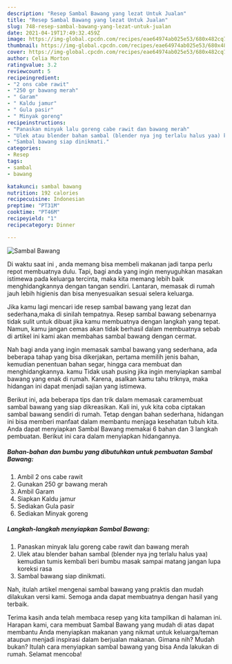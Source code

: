```yaml
---
description: "Resep Sambal Bawang yang lezat Untuk Jualan"
title: "Resep Sambal Bawang yang lezat Untuk Jualan"
slug: 748-resep-sambal-bawang-yang-lezat-untuk-jualan
date: 2021-04-19T17:49:32.459Z
image: https://img-global.cpcdn.com/recipes/eae64974ab025e53/680x482cq70/sambal-bawang-foto-resep-utama.jpg
thumbnail: https://img-global.cpcdn.com/recipes/eae64974ab025e53/680x482cq70/sambal-bawang-foto-resep-utama.jpg
cover: https://img-global.cpcdn.com/recipes/eae64974ab025e53/680x482cq70/sambal-bawang-foto-resep-utama.jpg
author: Celia Morton
ratingvalue: 3.2
reviewcount: 5
recipeingredient:
- "2 ons cabe rawit"
- "250 gr bawang merah"
- " Garam"
- " Kaldu jamur"
- " Gula pasir"
- " Minyak goreng"
recipeinstructions:
- "Panaskan minyak lalu goreng cabe rawit dan bawang merah"
- "Ulek atau blender bahan sambal (blender nya jng terlalu halus yaa) kemudian tumis kembali beri bumbu masak sampai matang jangan lupa koreksi rasa"
- "Sambal bawang siap dinikmati."
categories:
- Resep
tags:
- sambal
- bawang

katakunci: sambal bawang 
nutrition: 192 calories
recipecuisine: Indonesian
preptime: "PT31M"
cooktime: "PT46M"
recipeyield: "1"
recipecategory: Dinner

---
```



![Sambal Bawang](https://img-global.cpcdn.com/recipes/eae64974ab025e53/680x482cq70/sambal-bawang-foto-resep-utama.jpg)

Di waktu  saat ini , anda memang bisa membeli makanan jadi tanpa perlu repot membuatnya dulu. Tapi, bagi anda yang ingin menyuguhkan masakan istimewa pada keluarga tercinta, maka kita memang lebih baik menghidangkannya dengan tangan sendiri. Lantaran, memasak di rumah jauh lebih higienis dan bisa menyesuaikan sesuai selera keluarga.

Jika kamu lagi mencari ide resep sambal bawang yang lezat dan sederhana,maka di sinilah tempatnya. Resep sambal bawang  sebenarnya tidak sulit untuk dibuat jika kamu membuatnya dengan langkah yang tepat. Namun, kamu jangan cemas akan tidak berhasil dalam membuatnya 
sebab di artikel ini kami akan membahas sambal bawang dengan cermat.  



Nah bagi anda yang ingin memasak sambal bawang yang sederhana, ada beberapa tahap yang bisa dikerjakan, pertama memilih jenis bahan, kemudian penentuan bahan segar, hingga cara membuat dan menghidangkannya. kamu Tidak usah pusing jika ingin menyiapkan sambal bawang yang enak di rumah. Karena, asalkan kamu  tahu triknya, maka hidangan ini dapat menjadi sajian yang istimewa.

Berikut ini, ada beberapa tips dan trik dalam memasak caramembuat sambal bawang yang siap dikreasikan. Kali ini, yuk kita coba ciptakan sambal bawang sendiri di rumah. Tetap dengan bahan sederhana, hidangan ini bisa memberi manfaat dalam membantu menjaga kesehatan tubuh kita. Anda dapat menyiapkan Sambal Bawang memakai 6 bahan dan 3 langkah pembuatan. Berikut ini cara dalam menyiapkan hidangannya.

<!--inarticleads1-->

##### Bahan-bahan dan bumbu yang dibutuhkan untuk pembuatan Sambal Bawang:

1. Ambil 2 ons cabe rawit
1. Gunakan 250 gr bawang merah
1. Ambil  Garam
1. Siapkan  Kaldu jamur
1. Sediakan  Gula pasir
1. Sediakan  Minyak goreng




<!--inarticleads2-->

##### Langkah-langkah menyiapkan Sambal Bawang:

1. Panaskan minyak lalu goreng cabe rawit dan bawang merah
1. Ulek atau blender bahan sambal (blender nya jng terlalu halus yaa) kemudian tumis kembali beri bumbu masak sampai matang jangan lupa koreksi rasa
1. Sambal bawang siap dinikmati.




Nah, itulah artikel mengenai  sambal bawang  yang praktis dan mudah dilakukan versi kami. Semoga anda dapat membuatnya dengan hasil yang terbaik. 

Terima kasih anda telah membaca resep yang kita tampilkan di halaman ini. Harapan kami, cara membuat  Sambal Bawang yang mudah di atas dapat membantu Anda menyiapkan makanan yang nikmat untuk keluarga/teman ataupun menjadi inspirasi dalam berjualan makanan. Gimana nih? Mudah bukan? Itulah cara menyiapkan sambal bawang yang bisa Anda lakukan di rumah. Selamat mencoba!

